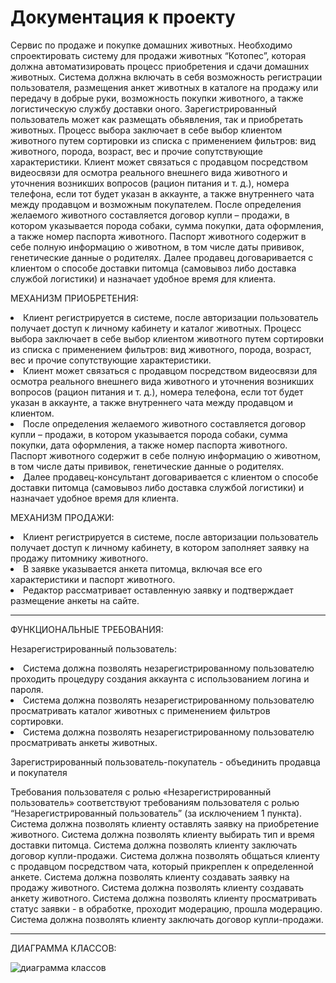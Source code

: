 # Документация к проекту
Сервис по продаже и покупке домашних животных.
Необходимо спроектировать систему для продажи животных “Котопес”, которая должна автоматизировать процесс 
приобретения и сдачи домашних животных. Система должна включать в себя возможность регистрации пользователя, 
размещения анкет животных в каталоге на продажу или передачу в добрые руки, возможность покупки животного, а 
также логистическую службу доставки оного. 
Зарегистрированный пользователь может как размещать обьявления, так и приобретать животных. 
Процесс выбора заключает в себе выбор клиентом животного путем сортировки из списка с применением фильтров: 
вид животного, порода, возраст, вес и прочие сопутствующие характеристики. 
Клиент может связаться с продавцом посредством видеосвязи для осмотра реального внешнего вида животного и 
уточнения возникших вопросов (рацион питания и т. д.), номера телефона, если тот будет указан в аккаунте, а 
также внутреннего чата между продавцом и возможным покупателем. 
После определения желаемого животного составляется договор купли – продажи, в котором указывается порода 
собаки, сумма покупки, дата оформления, а также номер паспорта животного. 
Паспорт животного содержит в себе полную информацию о животном, в том числе даты прививок, генетические 
данные о родителях. 
Далее продавец договаривается с клиентом о способе доставки питомца (самовывоз либо доставка службой логистики) 
и назначает удобное время для клиента. 

МЕХАНИЗМ ПРИОБРЕТЕНИЯ: 
<li>Клиент регистрируется в системе, после авторизации пользователь получает доступ к личному кабинету и каталог животных.  
Процесс выбора заключает в себе выбор клиентом животного путем сортировки из списка с применением фильтров: вид
животного, порода, возраст, вес и прочие сопутствующие характеристики. </li>
<li>Клиент может связаться с продавцом посредством видеосвязи для осмотра реального внешнего вида животного и уточнения
возникших вопросов (рацион питания и т. д.), номера телефона, если тот будет указан в аккаунте, а также внутреннего
чата между продавцом и клиентом. </li>
<li>После определения желаемого животного составляется договор купли – продажи, в котором указывается порода собаки, сумма
покупки, дата оформления, а также номер паспорта животного. 
Паспорт животного содержит в себе полную информацию о животном, в том числе даты прививок, генетические данные о родителях. </li>
<li>Далее продавец-консультант договаривается с клиентом о способе доставки питомца (самовывоз либо доставка службой логистики)
и назначает удобное время для клиента. </li>

МЕХАНИЗМ ПРОДАЖИ: 
<li>Клиент регистрируется в системе, после авторизации пользователь получает доступ к личному кабинету, в котором заполняет
заявку на продажу питомнику животного. </li>
<li>В заявке указывается анкета питомца, включая все его характеристики и паспорт животного. </li>
<li>Редактор рассматривает оставленную заявку и подтверждает размещение анкеты на сайте. </li>

 -------------------------------------------------------------------------------------------------------------------------------------------------
 ФУНКЦИОНАЛЬНЫЕ ТРЕБОВАНИЯ:
 
 Незарегистрированный пользователь:
 
<li>Система должна позволять незарегистрированному пользователю проходить процедуру создания аккаунта с использованием логина и пароля. </li>
<li>Система должна позволять незарегистрированному пользователю просматривать каталог животных с применением фильтров сортировки. </li>
<li>Система должна позволять незарегистрированному пользователю просматривать анкеты животных. </li>

Зарегистрированный пользователь-покупатель - объединить продавца и покупателя 	

Требования пользователя с ролью «Незарегистрированный пользователь» соответствуют требованиям пользователя с ролью “Незарегистрированный пользователь” (за исключением 1 пункта). 
Система должна позволять клиенту оставлять заявку на приобретение животного. 
Система должна позволять клиенту выбирать тип и время доставки питомца. 
Система должна позволять клиенту заключать договор купли-продажи. 
Система должна позволять общаться клиенту с продавцом посредством чата, который прикреплен к определенной анкете.
Система должна позволять клиенту создавать заявку на продажу животного. 
Система должна позволять клиенту создавать анкету животного. 
Система должна позволять клиенту просматривать статус заявки - в обработке, проходит модерацию, прошла модерацию. 
Система должна позволять клиенту заключать договор купли-продажи. 

--------------------------------------------------------------------------------------------------------------------------------------------------
ДИАГРАММА КЛАССОВ:

![диаграмма классов](https://user-images.githubusercontent.com/76678991/224638442-43c30e03-a99c-4848-ae6d-f2ae840704a6.png)

